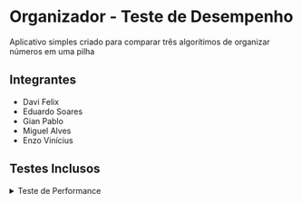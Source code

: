 # Organizador - Teste de Desempenho

Aplicativo simples criado para comparar três algorítimos de organizar números em uma pilha

## Integrantes

- Davi Felix
- Eduardo Soares
- Gian Pablo
- Miguel Alves
- Enzo Vinícius

## Testes Inclusos

<details>
<summary>Teste de Performance</summary>

### Sistema

Funções utilizadas em sistemas de organizar livros por ordem alfabética, chamados "algorítimos de ordenação". Os sistemas são:

- Quick Sort: Algoritmo eficiente com complexidade O(n log n) em média, usando estratégia de divisão e conquista com pivot.
- Bubble Sort: Algoritmo ineficiente com complexidade O(n^2) em média
- Stooge Sort: Algoritmo ineficiente com complexidade O(n^2.7), implementado recursivamente com divisão em terços.

### Necessidades do Teste

Verificar:

- Se todos os algoritmos de ordenação retornam valores válidos sem quebrarem com o aumento de
- Identificar qual a carga máxima que pode afetar o algorítmo
- Verificar como o algorítmo reage a cargas grandes

### Critérios de Sucesso

- Os algoritmos produzem resultados corretos (arrays completamente ordenados) em 100% dos testes.
- A diferença de performance entre Quick Sort, Bubble Sort e Stooge Sort é abaixo ou igual ao critério limitador de 200 ms para arrays de 15.000 dígitos

</details>
